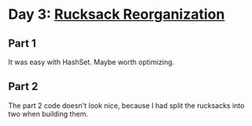 # Day 3: [Rucksack Reorganization](https://adventofcode.com/2022/day/3)

## Part 1

It was easy with HashSet. Maybe worth optimizing.

## Part 2

The part 2 code doesn't look nice, because I had split the rucksacks into two when building them.